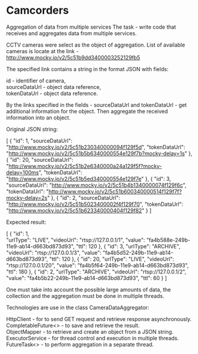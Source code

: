 # Camcorders
Aggregation of data from multiple services 
The task - write code that receives and aggregates data from multiple services.

CCTV cameras were select as the object of aggregation.
List of available cameras is locate at the link  - http://www.mocky.io/v2/5c51b9dd3400003252129fb5

The specified link contains a string in the format JSON with fields:

id - identifier of camera,  
sourceDataUrl - object data reference,  
tokenDataUrl - object data reference.

By the links specified in the fields - sourceDataUrl and tokenDataUrl - get additional information for the object. 
Then aggregate the received information into an object.

Original JSON string:

[
    {
        "id": 1,
        "sourceDataUrl": "http://www.mocky.io/v2/5c51b230340000094f129f5d",
        "tokenDataUrl": "http://www.mocky.io/v2/5c51b5b6340000554e129f7b?mocky-delay=1s"
    },
    {
        "id": 20,
        "sourceDataUrl": "http://www.mocky.io/v2/5c51b2e6340000a24a129f5f?mocky-delay=100ms",
        "tokenDataUrl": "http://www.mocky.io/v2/5c51b5ed340000554e129f7e"
    },
    {
        "id": 3,
        "sourceDataUrl": "http://www.mocky.io/v2/5c51b4b1340000074f129f6c",
        "tokenDataUrl": "http://www.mocky.io/v2/5c51b600340000514f129f7f?mocky-delay=2s"
    },
    {
        "id": 2,
        "sourceDataUrl": "http://www.mocky.io/v2/5c51b5023400002f4f129f70",
        "tokenDataUrl": "http://www.mocky.io/v2/5c51b623340000404f129f82"
    }
]

Expected result:    

[
    {
        "id": 1,  
        "urlType": "LIVE",
        "videoUrl": "rtsp://127.0.0.1/1",
        "value": "fa4b588e-249b-11e9-ab14-d663bd873d93",
        "ttl": 120
    },
    {
        "id": 3,
        "urlType": "ARCHIVE",
        "videoUrl": "rtsp://127.0.0.1/3",
        "value": "fa4b5d52-249b-11e9-ab14-d663bd873d93",
        "ttl": 120
    },
    {
        "id": 20,
        "urlType": "LIVE",
        "videoUrl": "rtsp://127.0.0.1/20",
        "value": "fa4b5f64-249b-11e9-ab14-d663bd873d93",
        "ttl": 180
    },
    {
        "id": 2,
        "urlType": "ARCHIVE",
        "videoUrl": "rtsp://127.0.0.1/2",
        "value": "fa4b5b22-249b-11e9-ab14-d663bd873d93",
        "ttl": 60
    }
]

One must take into account the possible large amounts of data, the collection
and the aggregation must be done in multiple threads.

Technologies are use in the class CameraDataAggregator:

HttpClient - for to send GET request and retrieve response asynchronously.  
CompletableFuture<> - to save and retrieve the result.  
ObjectMapper - to retrieve and create an object from a JSON string.     
ExecutorService - for thread control and execution in multiple threads.     
FutureTask<> - to perform aggregation in a separate thread.

